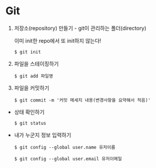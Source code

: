 # Git

1. 저장소(repository) 만들기 - git이 관리하는 폴더(directory)

   이미 init한 repo에서 또 init하지 않는다!

   ```shell
   $ git init
   ```

2. 파일을 스테이징하기

   ```shell
   $ git add 파일명
   ```

3. 파일을 커밋하기

   ```shell
   $ git commit -m '커밋 메세지 내용(변경사항을 요약해서 적음)'
   ```

- 상태 확인하기

  ```shell
  $ git status
  ```

- 내가 누군지 정보 입력하기

  ```shell
  $ git config --global user.name 유저이름
  ```

  ```shell
  $ git config --global user.email 유저이메일
  ```

  

